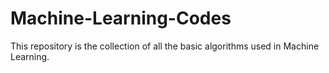 # Machine-Learning-Codes
This repository is the collection of all the basic algorithms used in Machine Learning.
